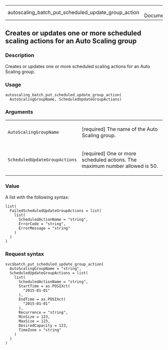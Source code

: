 <table style="width: 100%;">
<tbody>
<tr class="odd">
<td>autoscaling_batch_put_scheduled_update_group_action</td>
<td style="text-align: right;">R Documentation</td>
</tr>
</tbody>
</table>

## Creates or updates one or more scheduled scaling actions for an Auto Scaling group

### Description

Creates or updates one or more scheduled scaling actions for an Auto
Scaling group.

### Usage

    autoscaling_batch_put_scheduled_update_group_action(
      AutoScalingGroupName, ScheduledUpdateGroupActions)

### Arguments

<table>
<colgroup>
<col style="width: 35%" />
<col style="width: 65%" />
</colgroup>
<tbody>
<tr class="odd">
<td><code
id="autoscaling_batch_put_scheduled_update_group_action_:_AutoScalingGroupName">AutoScalingGroupName</code></td>
<td><p>[required] The name of the Auto Scaling group.</p></td>
</tr>
<tr class="even">
<td><code
id="autoscaling_batch_put_scheduled_update_group_action_:_ScheduledUpdateGroupActions">ScheduledUpdateGroupActions</code></td>
<td><p>[required] One or more scheduled actions. The maximum number
allowed is 50.</p></td>
</tr>
</tbody>
</table>

### Value

A list with the following syntax:

    list(
      FailedScheduledUpdateGroupActions = list(
        list(
          ScheduledActionName = "string",
          ErrorCode = "string",
          ErrorMessage = "string"
        )
      )
    )

### Request syntax

    svc$batch_put_scheduled_update_group_action(
      AutoScalingGroupName = "string",
      ScheduledUpdateGroupActions = list(
        list(
          ScheduledActionName = "string",
          StartTime = as.POSIXct(
            "2015-01-01"
          ),
          EndTime = as.POSIXct(
            "2015-01-01"
          ),
          Recurrence = "string",
          MinSize = 123,
          MaxSize = 123,
          DesiredCapacity = 123,
          TimeZone = "string"
        )
      )
    )
